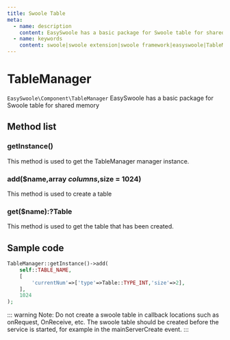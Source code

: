 ```yaml
---
title: Swoole Table
meta:
  - name: description
    content: EasySwoole has a basic package for Swoole table for shared memory
  - name: keywords
    content: swoole|swoole extension|swoole framework|easyswoole|TableManager|Swoole Table
---
```


# TableManager
`EasySwoole\Component\TableManager`
EasySwoole has a basic package for Swoole table for shared memory

## Method list

### getInstance()
This method is used to get the TableManager manager instance.

### add($name,array $columns,$size = 1024)
This method is used to create a table

### get($name):?Table
This method is used to get the table that has been created.

## Sample code

```php
TableManager::getInstance()->add(
    self::TABLE_NAME,
    [
        'currentNum'=>['type'=>Table::TYPE_INT,'size'=>2],
    ],
    1024
);
```


::: warning 
Note: Do not create a swoole table in callback locations such as onRequest, OnReceive, etc. The swoole table should be created before the service is started, for example in the mainServerCreate event.
:::
